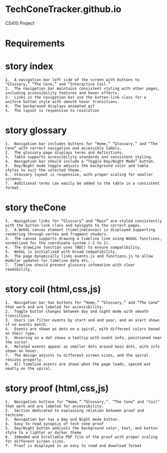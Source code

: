 # TechConeTracker.github.io
CS410 Project
# Requirements

# story index
    1.	A navigation bar left side of the screen with buttons to “Glossary,” “The Cone,” and “Interactive Coil.”
	2.	The navigation bar maintains consistent styling with other pages, including accessibility features and hover effects.
	3.	Links in the navigation bar use the button-link class for a uniform button style with smooth hover transitions.
	4.	The background displays animated gif
	5.	The layout is responsive to resolution


# story glossary
    1.	Navigation bar includes buttons for “Home,” “Glossary,” and “The Cone” with correct navigation and accessible labels.
	2.	The glossary page displays terms and definitions.
	3.	Table supports accessibility standards and consistent styling.
	4.	Navigation bar should include a “Toggle Day/Night Mode” button.
	5.	Day/Night mode toggle adjusts the background color and table styles to suit the selected theme.
	6.	Glossary layout is responsive, with proper scaling for smaller screens.
	7.	Additional terms can easily be added to the table in a consistent format.


# story theCone
	1.	Navigation links for “Glossary” and “Main” are styled consistently with the button-link class and navigate to the correct pages.
	2.	A WebGL canvas element (timelineCanvas) is displayed supporting rendering through vertex and fragment shaders.
	3.	The canvas supports drawing a timeline line using WebGL functions, normalized for the coordinate system (-1 to 1).
	4.	The drawLine function uses (NDC) to ensure compatibility.
	5.	WebGL is initialized with broad compatibility.
	6.	The page dynamically links events.js and functions.js to allow modular updates for timeline data etc...
    7.  Timeline should present glossary infomation with clear readibility.


# story coil (html,css,js)
	1.	Navigation bar has buttons for “Home,” “Glossary,” and “The Cone” that work and are labeled for accessibility.
	2.	Toggle button changes between day and night mode with smooth transitions.
	3.	Users can filter events by start and end year, and an alert shows if no events match.
	4.	Events are shown as dots on a spiral, with different colors based on their type.
	5.	Hovering on a dot shows a tooltip with event info, positioned near the cursor.
	6.	Related events appear as smaller dots around main dots, with info shown on hover.
	7.	The design adjusts to different screen sizes, and the spiral resizes properly.
	8.	All timeline events are shown when the page loads, spaced out neatly on the spiral.


# story proof (html,css,js)
	1.  Navigation buttons for “Home,” “Glossary,”, “The Cone” and "Coil" that work and are labeled for accessibility.
	2.  Section dedicated to explaining relation between proof and techcone.
	3.  Navigation bar has a Day and Night mode button.
	4.  Easy to read synopsis of tech cone proof
	5.  Day/Night button addjusts the background color, text, and button style to a lighter or darker theme
	6.  Imbeded and Scrollable PDF file of the proof with proper scaling for different screen sizes. 
	7.  Proof is displayed in an easy to read and download format 
